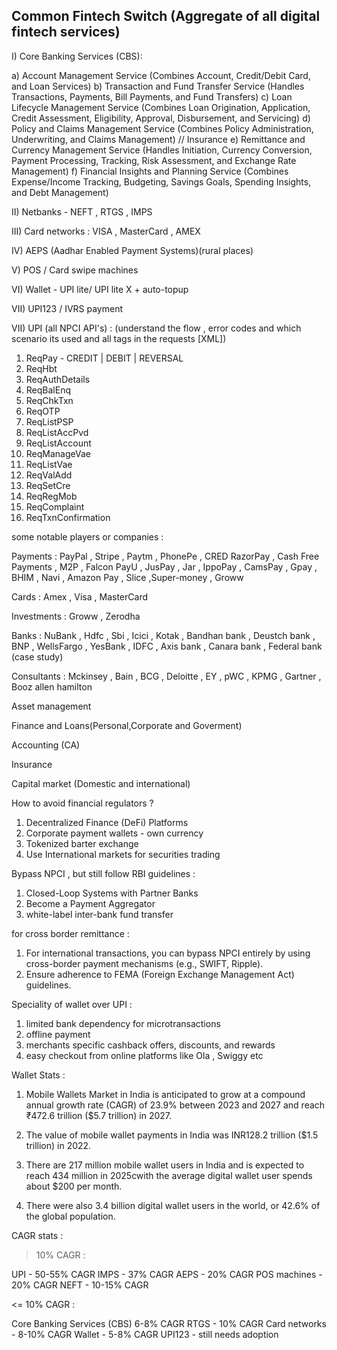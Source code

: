 ## Common Fintech Switch (Aggregate of all digital fintech services)

I) Core Banking Services (CBS):

a) Account Management Service (Combines Account, Credit/Debit Card, and Loan Services)
b) Transaction and Fund Transfer Service (Handles Transactions, Payments, Bill Payments, and Fund Transfers)
c) Loan Lifecycle Management Service (Combines Loan Origination, Application, Credit Assessment, Eligibility, Approval, Disbursement, and Servicing)
d) Policy and Claims Management Service (Combines Policy Administration, Underwriting, and Claims Management) // Insurance
e) Remittance and Currency Management Service (Handles Initiation, Currency Conversion, Payment Processing, Tracking, Risk Assessment, and Exchange Rate Management)
f) Financial Insights and Planning Service (Combines Expense/Income Tracking, Budgeting, Savings Goals, Spending Insights, and Debt Management)


II) Netbanks - NEFT , RTGS , IMPS

III) Card networks : VISA , MasterCard , AMEX

IV) AEPS (Aadhar Enabled Payment Systems)(rural places)

V) POS / Card swipe machines

VI) Wallet - UPI lite/ UPI lite X + auto-topup

VII) UPI123 / IVRS payment

VII) UPI (all NPCI API's) : (understand the flow , error codes and which scenario its used and all tags in the requests [XML])

1) ReqPay - CREDIT | DEBIT | REVERSAL
2) ReqHbt
3) ReqAuthDetails
4) ReqBalEnq
5) ReqChkTxn
6) ReqOTP
7) ReqListPSP
8) ReqListAccPvd
9) ReqListAccount
10) ReqManageVae
11) ReqListVae
12) ReqValAdd
13) ReqSetCre
14) ReqRegMob
15) ReqComplaint
16) ReqTxnConfirmation

some notable players or companies : 

Payments : PayPal , Stripe , Paytm , PhonePe , CRED
RazorPay , Cash Free Payments , M2P , Falcon 
PayU , JusPay , Jar , IppoPay , CamsPay , Gpay , BHIM , Navi , Amazon Pay , Slice ,Super-money , Groww

Cards :  Amex , Visa , MasterCard

Investments : Groww , Zerodha 

Banks : NuBank , Hdfc , Sbi , Icici , Kotak , Bandhan bank , Deustch bank , BNP , WellsFargo , YesBank , IDFC , Axis bank , Canara bank , Federal bank (case study)

Consultants : Mckinsey , Bain , BCG , Deloitte , EY , pWC , KPMG , Gartner , Booz allen hamilton

Asset management

Finance and Loans(Personal,Corporate and Goverment)

Accounting (CA)

Insurance

Capital market (Domestic and international)

How to avoid financial regulators ?

1) Decentralized Finance (DeFi) Platforms
2) Corporate payment wallets - own currency
3) Tokenized barter exchange
4) Use International markets for securities trading

Bypass NPCI , but still follow RBI guidelines :

1) Closed-Loop Systems with Partner Banks
2) Become a Payment Aggregator
3) white-label inter-bank fund transfer

for cross border remittance :

1) For international transactions, you can bypass NPCI entirely by using cross-border payment mechanisms (e.g., SWIFT, Ripple).
2) Ensure adherence to FEMA (Foreign Exchange Management Act) guidelines.


Speciality of wallet over UPI :

1) limited bank dependency for microtransactions
2) offline payment
3) merchants specific cashback offers, discounts, and rewards
4) easy checkout from online platforms like Ola , Swiggy etc

Wallet Stats :

1) Mobile Wallets Market in India is anticipated to grow at a compound annual growth rate (CAGR) of 23.9% between 2023 and 2027 and reach ₹472.6 trillion ($5.7 trillion) in 2027.

2) The value of mobile wallet payments in India was INR128.2 trillion ($1.5 trillion) in 2022.

3) There are 217 million mobile wallet users in India and is expected to reach 434 million in 2025cwith the average digital wallet user spends about $200 per month.

4) There were also 3.4 billion digital wallet users in the world, or 42.6% of the global population.

CAGR stats : 

> 10% CAGR  :

UPI - 50-55% CAGR
IMPS - 37% CAGR
AEPS - 20% CAGR
POS machines - 20% CAGR
NEFT - 10-15% CAGR

<= 10% CAGR :

Core Banking Services (CBS) 6-8% CAGR
RTGS - 10% CAGR
Card networks - 8-10% CAGR
Wallet - 5-8% CAGR
UPI123 - still needs adoption

